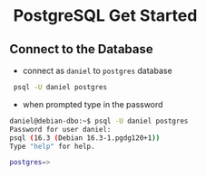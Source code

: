#  PostgreSQL Get Started

## Connect to the Database

- connect as `daniel` to `postgres` database

```sh
 psql -U daniel postgres
```

- when prompted type in the password

```sh
daniel@debian-dbo:~$ psql -U daniel postgres
Password for user daniel: 
psql (16.3 (Debian 16.3-1.pgdg120+1))
Type "help" for help.

postgres=> 
```
